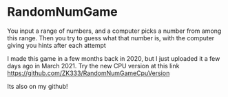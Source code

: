 # RandomNumGame
You input a range of numbers, and a computer picks a number from among this range. Then you try to guess what that number is, with the computer giving you hints after each attempt

I made this game in a few months back in 2020, but I just uploaded it a few days ago in March 2021.
Try the new CPU version at this link
https://github.com/ZK333/RandomNumGameCpuVersion

Its also on my github!
